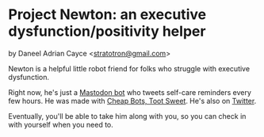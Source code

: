 # Project Newton: an executive dysfunction/positivity helper
by Daneel Adrian Cayce <<stratotron@gmail.com>>

Newton is a helpful little robot friend for folks who struggle with executive dysfunction.

Right now, he's just a [Mastodon bot](https://argon.city/@newton) who tweets self-care reminders every few hours. He was made with [Cheap Bots, Toot Sweet](https://cheapbotstootsweet.com). He's also on [Twitter](https://twitter.com/HelloNewtonBot).

Eventually, you'll be able to take him along with you, so you can check in with yourself when you need to.
